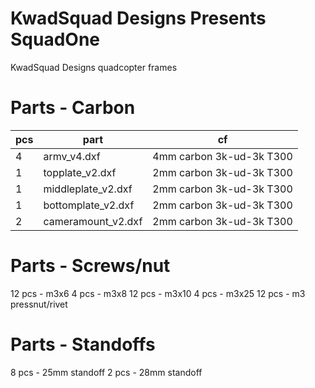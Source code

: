 # KwadSquad Designs Presents SquadOne
KwadSquad Designs quadcopter frames

# Parts - Carbon
| pcs | part | cf |
| ------------- | ------------- | ------------- |
| 4 | armv_v4.dxf | 4mm carbon 3k-ud-3k T300 |
| 1 | topplate_v2.dxf | 2mm carbon 3k-ud-3k T300 |
| 1 | middleplate_v2.dxf | 2mm carbon 3k-ud-3k T300 |
| 1 | bottomplate_v2.dxf | 2mm carbon 3k-ud-3k T300 |
| 2 | cameramount_v2.dxf | 2mm carbon 3k-ud-3k T300 |


# Parts - Screws/nut
12 pcs - m3x6
4 pcs - m3x8
12 pcs - m3x10
4 pcs - m3x25
12 pcs - m3 pressnut/rivet

# Parts - Standoffs
8 pcs - 25mm standoff
2 pcs - 28mm standoff

